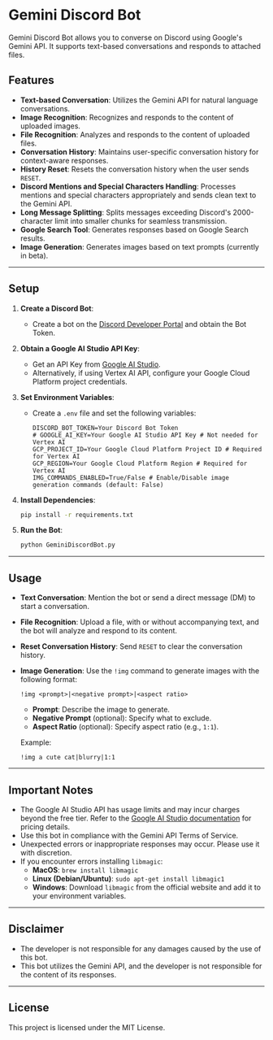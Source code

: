 # Gemini Discord Bot

Gemini Discord Bot allows you to converse on Discord using Google's Gemini API. It supports text-based conversations and responds to attached files.

## Features

- **Text-based Conversation**: Utilizes the Gemini API for natural language conversations.
- **Image Recognition**: Recognizes and responds to the content of uploaded images.
- **File Recognition**: Analyzes and responds to the content of uploaded files.
- **Conversation History**: Maintains user-specific conversation history for context-aware responses.
- **History Reset**: Resets the conversation history when the user sends `RESET`.
- **Discord Mentions and Special Characters Handling**: Processes mentions and special characters appropriately and sends clean text to the Gemini API.
- **Long Message Splitting**: Splits messages exceeding Discord's 2000-character limit into smaller chunks for seamless transmission.
- **Google Search Tool**: Generates responses based on Google Search results.
- **Image Generation**: Generates images based on text prompts (currently in beta).

---

## Setup

1. **Create a Discord Bot**:
   - Create a bot on the [Discord Developer Portal](https://discord.com/developers/applications) and obtain the Bot Token.

2. **Obtain a Google AI Studio API Key**:
   - Get an API Key from [Google AI Studio](https://makersuite.google.com/).
   - Alternatively, if using Vertex AI API, configure your Google Cloud Platform project credentials.

3. **Set Environment Variables**:
   - Create a `.env` file and set the following variables:

     ```env
     DISCORD_BOT_TOKEN=Your Discord Bot Token
     # GOOGLE_AI_KEY=Your Google AI Studio API Key # Not needed for Vertex AI
     GCP_PROJECT_ID=Your Google Cloud Platform Project ID # Required for Vertex AI
     GCP_REGION=Your Google Cloud Platform Region # Required for Vertex AI
     IMG_COMMANDS_ENABLED=True/False # Enable/Disable image generation commands (default: False)
     ```

4. **Install Dependencies**:
   ```bash
   pip install -r requirements.txt
   ```

5. **Run the Bot**:
   ```bash
   python GeminiDiscordBot.py
   ```

---

## Usage

- **Text Conversation**: Mention the bot or send a direct message (DM) to start a conversation.
- **File Recognition**: Upload a file, with or without accompanying text, and the bot will analyze and respond to its content.
- **Reset Conversation History**: Send `RESET` to clear the conversation history.
- **Image Generation**: Use the `!img` command to generate images with the following format:
  ```text
  !img <prompt>|<negative prompt>|<aspect ratio>
  ```
  - **Prompt**: Describe the image to generate.
  - **Negative Prompt** (optional): Specify what to exclude.
  - **Aspect Ratio** (optional): Specify aspect ratio (e.g., `1:1`).

  Example:
  ```text
  !img a cute cat|blurry|1:1
  ```

---

## Important Notes

- The Google AI Studio API has usage limits and may incur charges beyond the free tier. Refer to the [Google AI Studio documentation](https://makersuite.google.com/) for pricing details.
- Use this bot in compliance with the Gemini API Terms of Service.
- Unexpected errors or inappropriate responses may occur. Please use it with discretion.
- If you encounter errors installing `libmagic`:
  - **MacOS**: `brew install libmagic`
  - **Linux (Debian/Ubuntu)**: `sudo apt-get install libmagic1`
  - **Windows**: Download `libmagic` from the official website and add it to your environment variables.

---

## Disclaimer

- The developer is not responsible for any damages caused by the use of this bot.
- This bot utilizes the Gemini API, and the developer is not responsible for the content of its responses.

---

## License

This project is licensed under the MIT License.
